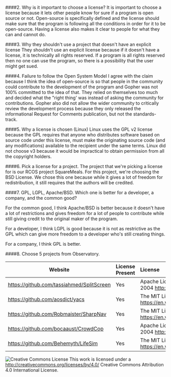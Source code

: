 ####2. Why is it important to choose a license?
It is important to choose a license because it lets other people know for sure if a program is open source or not.
Open-source is specifically defined and the license should make sure that the program is following all the conditions in order
for it to be open-source. Having a license also makes it clear to people for what they can and cannot do.

####3. Why they shouldn't use a project that doesn't have an explicit license
They shouldn't use an explicit license because if it doesn't have a license, it is technically all rights reserved.
If a program is all rights reserved then no one can use the program, so there is a possibility that the user might get sued.

####4. Failure to follow the Open System Model
I agree with the claim because I think the idea of open-source is so that people in the community could contribute to 
the development of the program and Gopher was not 100% committed to the idea of that. They relied on themselves too much
and decided what the "right thing' was instead of asking the community for contributions. Gopher also did not allow the wider
community to critically review the development process because they only released the informational Request for Comments publication, 
but not the standards-track.

####5. Why a license is chosen (Linux)
Linux uses the GPL v2 license because the GPL requires that anyone who distributes software based on source code under this license, must make the originating source code (and any modifications) available to the recipient under the same terms. Linux did not choose v3
because it would be impractical to obtain permission from all the copyright holders.

####6. Pick a license for a project.
The project that we're picking a license for is our RCOS project SquareMeals. For this project, we're choosing the BSD License.
We chose this one because while it gives a lot of freedom for redistribution, it still requires that the authors will be credited.

####7. GPL, LGPL, Apache/BSD. Which one is better for a developer, a company, and the common good?

For the common good, I think Apache/BSD is better because it doesn't have a lot of restrictions and gives
freedom for a lot of people to contribute while still giving credit to the original maker of the program.

For a developer, I think LGPL is good because it is not as restrictive as the GPL which can give more freedom to 
a developer who's still creating things. 

For a company, I think GPL is better.

####8. Choose 5 projects from Observatory. 

Website | License Present | License
---------|:----------|:-------
https://github.com/tassiahmed/SplitScreen | Yes | Apache License Version 2.0, January 2004 http://www.apache.org/licenses/
https://github.com/aosdict/yacs           | Yes | The MIT License (MIT) https://en.wikipedia.org/wiki/MIT_License
https://github.com/Robmaister/SharpNav    | Yes | The MIT License (MIT) https://en.wikipedia.org/wiki/MIT_License
https://github.com/bocaaust/CrowdCop      | Yes | Apache License Version 2.0, January 2004 http://www.apache.org/licenses/
https://github.com/Behemyth/LifeSim       | Yes | The MIT License (MIT) https://en.wikipedia.org/wiki/MIT_License

![Creative Commons License](https://i.creativecommons.org/l/by/4.0/88x31.png) This work is licensed under a http://creativecommons.org/licenses/by/4.0/ Creative Commons Attribution 4.0 International License.
